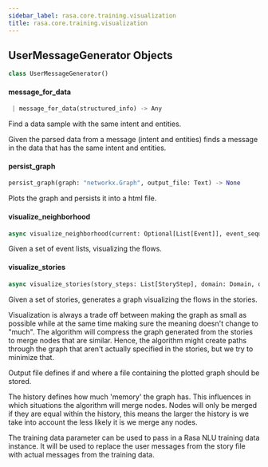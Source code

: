 ```yaml
---
sidebar_label: rasa.core.training.visualization
title: rasa.core.training.visualization
---
```


## UserMessageGenerator Objects

```python
class UserMessageGenerator()
```

#### message\_for\_data

```python
 | message_for_data(structured_info) -> Any
```

Find a data sample with the same intent and entities.

Given the parsed data from a message (intent and entities) finds a
message in the data that has the same intent and entities.

#### persist\_graph

```python
persist_graph(graph: "networkx.Graph", output_file: Text) -> None
```

Plots the graph and persists it into a html file.

#### visualize\_neighborhood

```python
async visualize_neighborhood(current: Optional[List[Event]], event_sequences: List[List[Event]], output_file: Optional[Text] = None, max_history: int = 2, interpreter: NaturalLanguageInterpreter = RegexInterpreter(), nlu_training_data: Optional["TrainingData"] = None, should_merge_nodes: bool = True, max_distance: int = 1, fontsize: int = 12)
```

Given a set of event lists, visualizing the flows.

#### visualize\_stories

```python
async visualize_stories(story_steps: List[StoryStep], domain: Domain, output_file: Optional[Text], max_history: int, interpreter: NaturalLanguageInterpreter = RegexInterpreter(), nlu_training_data: Optional["TrainingData"] = None, should_merge_nodes: bool = True, fontsize: int = 12)
```

Given a set of stories, generates a graph visualizing the flows in the
stories.

Visualization is always a trade off between making the graph as small as
possible while
at the same time making sure the meaning doesn&#x27;t change to &quot;much&quot;. The
algorithm will
compress the graph generated from the stories to merge nodes that are
similar. Hence,
the algorithm might create paths through the graph that aren&#x27;t actually
specified in the
stories, but we try to minimize that.

Output file defines if and where a file containing the plotted graph
should be stored.

The history defines how much &#x27;memory&#x27; the graph has. This influences in
which situations the
algorithm will merge nodes. Nodes will only be merged if they are equal
within the history, this
means the larger the history is we take into account the less likely it
is we merge any nodes.

The training data parameter can be used to pass in a Rasa NLU training
data instance. It will
be used to replace the user messages from the story file with actual
messages from the training data.

